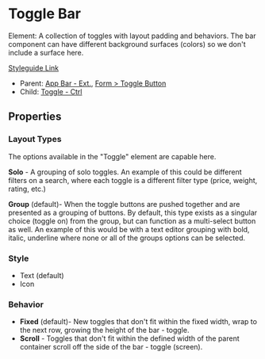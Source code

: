 # Toggle Bar

Element: A collection of toggles with layout padding and behaviors.  The bar component can have different background surfaces (colors) so we don't include a surface here.

[Styleguide Link](https://zpl.io/adyA535)

- Parent: [App Bar - Ext.](https://github.com/able-app/docs/blob/d689178b930c7095c750671b112985ac09eccd08/controls/components/appbar/app-bar-ext.md),  [Form > Toggle Button](https://github.com/able-app/docs/blob/d689178b930c7095c750671b112985ac09eccd08/controls/components/form/togglebutton.md)
- Child: [Toggle - Ctrl](https://github.com/able-app/docs/blob/7fce4c938ec276d881761d80876efe894b9b88e1/controls/%CE%B5%20elements/toggle/toggle.md)

## Properties

### Layout Types

The options available in the "Toggle" element are capable here.

**Solo** - A grouping of solo toggles. An example of this could be different filters on a search, where each toggle is a different filter type (price, weight, rating, etc.) 

**Group** (default)- When the toggle buttons are pushed together and are presented as a grouping of buttons.  By default, this type exists as a singular choice (toggle on) from the group, but can function as a multi-select button as well.  An example of this would be with a text editor grouping with bold, italic, underline where none or all of the groups options can be selected. 

### Style

- Text (default)
- Icon

### Behavior

- **Fixed** (default)- New toggles that don't fit within the fixed width, wrap to the next row, growing the height of the bar - toggle.
- **Scroll** - Toggles that don't fit within the defined width of the parent container scroll off the side of the bar - toggle (screen).

